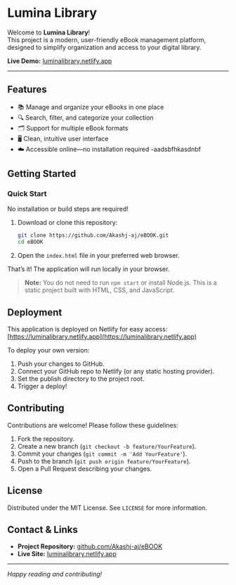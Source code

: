 # Lumina Library

Welcome to **Lumina Library**!  
This project is a modern, user-friendly eBook management platform, designed to simplify organization and access to your digital library.

**Live Demo:** [luminalibrary.netlify.app](https://luminalibrary.netlify.app)

---

## Features

- 📚 Manage and organize your eBooks in one place
- 🔍 Search, filter, and categorize your collection
- 🗂️ Support for multiple eBook formats
- 🖥️ Clean, intuitive user interface
- ☁️ Accessible online—no installation required
-aadsbfhkasdnbf

## Getting Started

### Quick Start

No installation or build steps are required!

1. Download or clone this repository:
   ```bash
   git clone https://github.com/Akashj-aj/eBOOK.git
   cd eBOOK
   ```
2. Open the `index.html` file in your preferred web browser.

That’s it! The application will run locally in your browser.

> **Note:** You do not need to run `npm start` or install Node.js. This is a static project built with HTML, CSS, and JavaScript.

## Deployment

This application is deployed on Netlify for easy access:  
[https://luminalibrary.netlify.app](https://luminalibrary.netlify.app)

To deploy your own version:

1. Push your changes to GitHub.
2. Connect your GitHub repo to Netlify (or any static hosting provider).
3. Set the publish directory to the project root.
4. Trigger a deploy!

## Contributing

Contributions are welcome! Please follow these guidelines:

1. Fork the repository.
2. Create a new branch (`git checkout -b feature/YourFeature`).
3. Commit your changes (`git commit -m 'Add YourFeature'`).
4. Push to the branch (`git push origin feature/YourFeature`).
5. Open a Pull Request describing your changes.

## License

Distributed under the MIT License. See `LICENSE` for more information.

## Contact & Links

- **Project Repository:** [github.com/Akashj-aj/eBOOK](https://github.com/Akashj-aj/eBOOK)
- **Live Site:** [luminalibrary.netlify.app](https://luminalibrary.netlify.app)

---

*Happy reading and contributing!*

